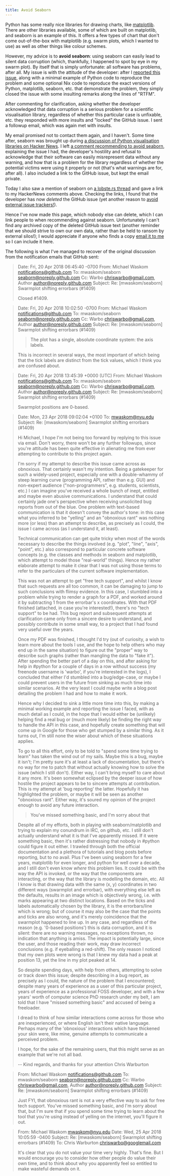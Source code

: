 ```yaml
---
title: Avoid Seaborn
---
```


Python has some really nice libraries for drawing charts, like
[matplotlib](https://matplotlib.org). There are other libraries available, some
of which are built on matplotlib, and seaborn is an example of this. It offers a
few types of chart that don't come out-of-the-box with matplotlib (e.g. swarm
plots, which I wanted to use) as well as other things like colour schemes.

However, my advice is to **avoid seaborn**: using seaborn can easily lead to
silent data corruption (which, thankfully, I happened to spot by eye in my swarm
plot). By itself that is simply unfortunate: all software has problems, after
all. My issue is with the attitude of the developer: after I
[reported this issue](https://github.com/mwaskom/seaborn/issues/1409), along
with a minimal example of Python code to reproduce the problem and some
optional Nix code to reproduce the exact versions of Python, matplotlib,
seaborn, etc. that demonstrate the problem, they simply closed the issue with
some insulting remarks along the lines of "RTFM".

After commenting for clarification, asking whether the developer acknowledged
that data corruption is a serious problem for a scientific visualisation
library, regardless of whether this particular case is unfixable, etc. they
responded with more insults and "locked" the GitHub issue. I sent a followup
email, which was again met with insults.

My email promised not to contact them again, and I haven't. Some time after,
seaborn was brought up during [a discussion of Python visualisation libraries on
Hacker News](https://news.ycombinator.com/item?id=18469930). I left [a comment
recommending to avoid seaborn](https://news.ycombinator.com/item?id=18474971),
explaining the issue I had, the developer's hostility and refusal to acknowledge
that their software can easily misrepresent data without any warning, and how
that is a problem for the library regardless of whether the potential victims
were using it properly or not (that's what warnings are for, after all). I also
included a link to the GitHub issue, but kept the email private.

Today I also saw a mention of seaborn on [a lobste.rs
thread](https://lobste.rs/s/4ccc9b/from_gnuplot_matplotlib_pandas) and gave a
link to my HackerNews comments above. Checking the links, I found that the
developer has now *deleted* the GitHub issue (yet another reason to [avoid
external issue trackers!](/blog/2017-06-14-artemis.html)).

Hence I've now made this page, which nobody else can delete, which I can link
people to when recommending against seaborn. Unfortunately I can't find any
archived copy of the deleted GitHub issue text (another reminder that we should
strive to own our own data, rather than be held to ransom by external silos!); I
would appreciate if anyone who finds a copy [email it to me](/contact.html) so I
can include it here.

The following is what I've managed to recover of the original discussion from
the notification emails that GitHub sent:

> Date: Fri, 20 Apr 2018 06:45:40 -0700
> From: Michael Waskom <notifications@github.com>
> To: mwaskom/seaborn <seaborn@noreply.github.com>
> Cc: Warbo <chriswarbo@gmail.com>, Author <author@noreply.github.com>
> Subject: Re: [mwaskom/seaborn] Swarmplot shifting errorbars (#1409)
>
> Closed #1409.

> Date: Fri, 20 Apr 2018 10:02:50 -0700
> From: Michael Waskom <notifications@github.com>
> To: mwaskom/seaborn <seaborn@noreply.github.com>
> Cc: Warbo <chriswarbo@gmail.com>, Author <author@noreply.github.com>
> Subject: Re: [mwaskom/seaborn] Swarmplot shifting errorbars (#1409)
>
> > The plot has a single, absolute coordinate system: the axis labels.
>
> This is incorrect in several ways, the most important of which being that the
> tick labels are distinct from the tick values, which I think you are confused
> about.

> Date: Fri, 20 Apr 2018 13:45:39 +0000 (UTC)
> From: Michael Waskom <notifications@github.com>
> To: mwaskom/seaborn <seaborn@noreply.github.com>
> Cc: Warbo <chriswarbo@gmail.com>, Author <author@noreply.github.com>
> Subject: Re: [mwaskom/seaborn] Swarmplot shifting errorbars (#1409)
>
> Swarmplot positions are 0-based.


> Date: Mon, 23 Apr 2018 09:02:04 +0100
> To: mwaskom@nyu.edu
> Subject: Re: [mwaskom/seaborn] Swarmplot shifting errorbars (#1409)
>
> Hi Michael, I hope I'm not being too forward by replying to this issue
> via email. Don't worry, there won't be any further followups, since
> you're attitude has been quite effective in alienating me from ever
> attempting to contribute to this project again.
>
> I'm sorry if my attempt to describe this issue came across as obnoxious.
> That certainly wasn't my intention. Being a gatekeeper for such a
> widely-used project, especially one with a double-whammy of steep
> learning curve (programming API, rather than e.g. GUI) and non-expert
> audience ("non-programmers", e.g. students, scientists, etc.) I can
> imagine you've received a whole bunch of inept, entitled and maybe even
> abusive communications. I understand that could certainly jade one's
> perspective when receiving unsolicited bug reports from out of the blue.
> One problem with text-based communication is that it doesn't convey the
> author's tone: in this case what you inferred to be "yelling" and an
> "obnoxious rant" was nothing more (or less) than an attempt to describe,
> as precisely as I could, the issue I came across (as I understand it, at
> least).
>
> Technical communication can get quite tricky when most of the words
> necessary to describe the things involved (e.g. "plot", "line", "axis",
> "point", etc.) also correspond to particular concrete software concepts
> (e.g. the classes and methods in seaborn and matplotlib, which attempt
> to model those "real-world" things). Hence my rather elaborate attempt
> to make it clear that I was not using those terms to refer to the
> particulars of the current software implementation.
>
> This was not an attempt to get "free tech support", and whilst I know
> that such requests are all too common, it can be damaging to jump to
> such conclusions with flimsy evidence. In this case, I stumbled into a
> problem while trying to render a graph for a PDF, and worked around it
> by subtracting 1 from the errorbar's x coordinates. With that PDF
> finished (attached, in case you're interested!), there's no "tech
> support" to be had. This bug report and subsequent attempts at
> clarification came only from a sincere desire to understand, and
> possibly contribute in some small way, to a project that I had found
> very useful over the years.
>
> Once my PDF was finished, I thought I'd try (out of curiosity, a wish to
> learn more about the tools I use, and the hope to help others who may
> end up in the same situation) to figure out the "proper" way to describe
> such graphs (rather than mangling the data to "fake it"). After spending
> the better part of a day on this, and after asking for help in #python
> for a couple of days in a row without success (my freenode username is
> 'warbo', if you're interested in the logs), I concluded that either I'd
> stumbled into a bug/edge-case, or maybe I could prevent users in the
> future from sinking as much time into similar scenarios. At the very
> least I could maybe write a blog post detailing the problem I had and
> how to make it work.
>
> Hence why I decided to sink a little more time into this, by making a
> minimal working example and reporting the issue I faced, with as much
> detail as I could, in the hope that I would either be (unlikely) helping
> find a real bug or (much more likely) be finding the right way to handle
> the API in this case, and hopefully create something that will come up
> in Google for those who get stumped by a similar thing. As it turns out,
> I'm still none the wiser about which of these situations applies.
>
> To go to all this effort, only to be told to "spend some time trying to
> learn" has taken the wind out of my sails. Maybe this is a bug, maybe it
> isn't; I'm pretty sure it's at least a lack of documentation, but
> there's no way for me to patch that without actually knowing how to
> solve the issue (which I still don't). Either way, I can't bring myself
> to care about it any more. It's been somewhat eclipsed by the deeper
> issue of how hostile the project appears to be to sincere attempts at
> contribution. This is my attempt at 'bug reporting' the latter.
> Hopefully it has highlighted the problem, or maybe it will be seen as
> another "obnoxious rant". Either way, it's soured my opinion of the
> project enough to avoid any future interaction.
>
> > You've missed something basic, and I'm sorry about that
>
> Despite all of my efforts, both in playing with seaborn/matplotlib and
> trying to explain my conundrum in IRC, on github, etc. I still don't
> actually understand what it is that I've apparently missed. If it were
> something basic, then it's rather distressing that nobody in #python
> could figure it out either. I trawled through both the official
> documentation and a plethora of tutorials and blog posts before
> reporting, but to no avail. Plus I've been using seaborn for a few
> years, matplotlib for even longer, and python for well over a decade,
> and I still don't even know *where* this problem lies. It could be with
> the way the API is invoked, or the way that the components are
> interacting, or the way that the library is modelling the domain, etc.
> All I know is that drawing data with the same (x, y) coordinates in two
> different ways (swarmplot and errorbar), with everything else left as
> the defaults, results in an image which is objectively wrong, i.e. with
> marks appearing at two distinct locations. Based on the ticks and labels
> automatically chosen by the library, it is the errorbars/line which is
> wrong; but of course it may also be the case that the points and ticks
> are also wrong, and it's merely coincidence that the swarmplot happened
> to line up. In any case, and regardless of the reason (e.g. '0-based
> positions') this is data corruption, and it is silent: there are no
> warning messages, no exceptions thrown, no indication that anything is
> amiss. The impact is potentially large, since the user, and those
> reading their work, may draw incorrect conclusions (e.g. if eyeballing a
> red-shift). The only reason I noticed that my own plots were wrong is
> that I knew my data had a peak at position 13, yet the line in my plot
> peaked at 14.
>
> So despite spending days, with help from others, attempting to solve or
> track down this issue; despite describing in a bug report, as precisely
> as I could, the nature of the problem that I encountered; despite many
> years of experience as a user of this particular project, years of
> experience as a professional FOSS developer, and with a few years' worth
> of computer science PhD research under my belt, I am told that I have
> "missed something basic" and accused of being a freeloader.
>
> I dread to think of how similar interactions come across for those who
> are inexperienced, or where English isn't their native language. Perhaps
> many of the 'obnoxious' interactions which have thickened your skin
> were, like mine, genuine attempts to communicate a perceived problem.
>
> I hope, for the sake of the remaining users, that this might serve as an
> example that we're not all bad.
>
> --
> Kind regards, and thanks for your attention
> Chris Warburton


> From: Michael Waskom <notifications@github.com>
> To: mwaskom/seaborn <seaborn@noreply.github.com>
> Cc: Warbo <chriswarbo@gmail.com>, Author <author@noreply.github.com>
> Subject: Re: [mwaskom/seaborn] Swarmplot shifting errorbars (#1409)
>
> Just FYI, that obnoxious rant is not a very effective way to ask for free tech
> support. You've missed something basic, and I'm sorry about that, but I'm sure
> that if you spend some time trying to learn about the tool that you're using
> instead of yelling on the internet, you'll figure it out.

> From: Michael Waskom <mwaskom@nyu.edu>
> Date: Wed, 25 Apr 2018 10:05:59 -0400
> Subject: Re: [mwaskom/seaborn] Swarmplot shifting errorbars (#1409)
> To: Chris Warburton <chriswarbo@googlemail.com>
>
> It's clear that you do not value your time very highly. That's fine. But I
> would encourage you to consider how other people do value their own time,
> and to think about why you apparently feel so entitled to make wasteful
> demands on it.
